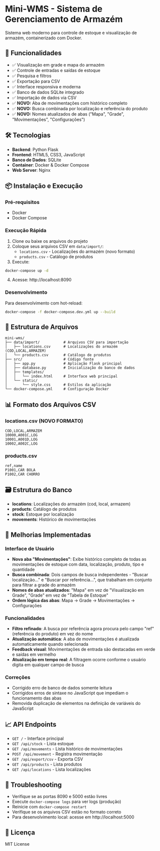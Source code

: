 # Mini-WMS - Sistema de Gerenciamento de Armazém

Sistema web moderno para controle de estoque e visualização de armazém, containerizado com Docker.

## 🚀 Funcionalidades

- ✅ Visualização em grade e mapa do armazém
- ✅ Controle de entradas e saídas de estoque
- ✅ Pesquisa e filtros
- ✅ Exportação para CSV
- ✅ Interface responsiva e moderna
- ✅ Banco de dados SQLite integrado
- ✅ Importação de dados via CSV
- ✅ **NOVO:** Aba de movimentações com histórico completo
- ✅ **NOVO:** Busca combinada por localização e referência do produto
- ✅ **NOVO:** Nomes atualizados de abas ("Mapa", "Grade", "Movimentações", "Configurações")

## 🛠 Tecnologias

- **Backend**: Python Flask
- **Frontend**: HTML5, CSS3, JavaScript
- **Banco de Dados**: SQLite
- **Container**: Docker & Docker Compose
- **Web Server**: Nginx

## 📦 Instalação e Execução

### Pré-requisitos
- Docker
- Docker Compose

### Execução Rápida

1. Clone ou baixe os arquivos do projeto
2. Coloque seus arquivos CSV em `data/import/`:
   - `locations.csv` - Localizações do armazém (novo formato)
   - `products.csv` - Catálogo de produtos
3. Execute:
```bash
docker-compose up -d
```
4. Acesse: http://localhost:8090

### Desenvolvimento

Para desenvolvimento com hot-reload:

```bash
docker-compose -f docker-compose.dev.yml up --build
```

## 📁 Estrutura de Arquivos

```
mini-wms/
├── data/import/           # Arquivos CSV para importação
│   ├── locations.csv      # Localizações do armazém (COD,LOCAL,ARMAZEM)
│   └── products.csv       # Catálogo de produtos
├── src/                   # Código fonte
│   ├── app.py             # Aplicação Flask principal
│   ├── database.py        # Inicialização do banco de dados
│   ├── templates/
│   │   └── index.html     # Interface web principal
│   └── static/
│       └── style.css      # Estilos da aplicação
└── docker-compose.yml     # Configuração Docker
```

## 📊 Formato dos Arquivos CSV

### locations.csv (NOVO FORMATO)
```csv
COD,LOCAL,ARMAZEM
10000,A001C,LOG
10001,A001D,LOG
10002,A002C,LOG
```

### products.csv
```csv
ref,name
P1001,CAR BOLA
P1002,CAR CHORRO
```

## 🗃 Estrutura do Banco

- **locations**: Localizações do armazém (cod, local, armazem)
- **products**: Catálogo de produtos
- **stock**: Estoque por localização
- **movements**: Histórico de movimentações

## 🔧 Melhorias Implementadas

### Interface de Usuário
- **Nova aba "Movimentações"**: Exibe histórico completo de todas as movimentações de estoque com data, localização, produto, tipo e quantidade
- **Busca combinada**: Dois campos de busca independentes - "Buscar localização..." e "Buscar por referência...", que trabalham em conjunto para filtrar a grade do armazém
- **Nomes de abas atualizados**: "Mapa" em vez de "Visualização em Grade", "Grade" em vez de "Tabela de Estoque"
- **Ordem lógica das abas**: Mapa → Grade → Movimentações → Configurações

### Funcionalidades
- **Filtro refinado**: A busca por referência agora procura pelo campo "ref" (referência do produto) em vez do nome
- **Atualização automática**: A aba de movimentações é atualizada automaticamente quando selecionada
- **Feedback visual**: Movimentações de entrada são destacadas em verde e saídas em vermelho
- **Atualização em tempo real**: A filtragem ocorre conforme o usuário digita em qualquer campo de busca

### Correções
- Corrigido erro de banco de dados somente leitura
- Corrigidos erros de sintaxe no JavaScript que impediam o funcionamento das abas
- Removida duplicação de elementos na definição de variáveis do JavaScript

## 📈 API Endpoints

- `GET /` - Interface principal
- `GET /api/stock` - Lista estoque
- `GET /api/movements` - Lista histórico de movimentações
- `POST /api/movement` - Registra movimentação
- `GET /api/export/csv` - Exporta CSV
- `GET /api/products` - Lista produtos
- `GET /api/locations` - Lista localizações

## 🐛 Troubleshooting

- Verifique se as portas 8090 e 5000 estão livres
- Execute `docker-compose logs` para ver logs (produção)
- Reinicie com `docker-compose restart`
- Verifique se os arquivos CSV estão no formato correto
- Para desenvolvimento local: acesse em http://localhost:5000

## 📄 Licença

MIT License